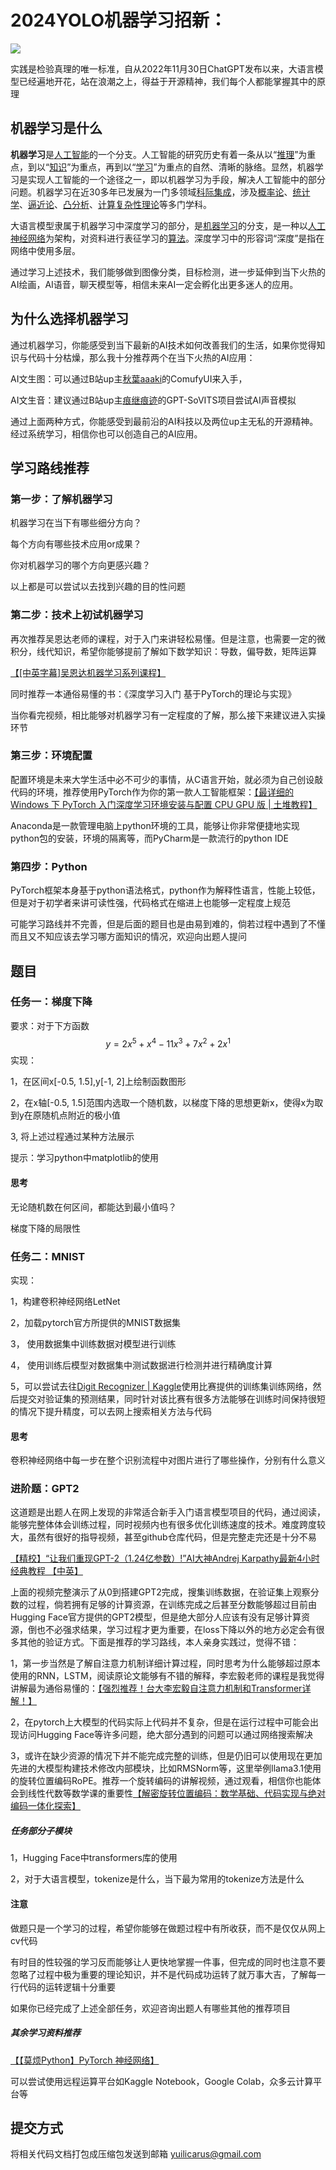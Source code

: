 # 2024YOLO机器学习招新：


![](yolo-docs/src/recruit/machine-learning/photo/Evolutionary_Tree.png)

实践是检验真理的唯一标准，自从2022年11月30日ChatGPT发布以来，大语言模型已经遍地开花，站在浪潮之上，得益于开源精神，我们每个人都能掌握其中的原理

## 机器学习是什么

**机器学习**是[人工智能](https://zh.wikipedia.org/wiki/人工智能)的一个分支。人工智能的研究历史有着一条从以“[推理](https://zh.wikipedia.org/wiki/推理)”为重点，到以“[知识](https://zh.wikipedia.org/wiki/知识)”为重点，再到以“[学习](https://zh.wikipedia.org/wiki/学习)”为重点的自然、清晰的脉络。显然，机器学习是实现人工智能的一个途径之一，即以机器学习为手段，解决人工智能中的部分问题。机器学习在近30多年已发展为一门多领域[科际集成](https://zh.wikipedia.org/wiki/科际整合)，涉及[概率论](https://zh.wikipedia.org/wiki/概率论)、[统计学](https://zh.wikipedia.org/wiki/统计学)、[逼近论](https://zh.wikipedia.org/wiki/逼近论)、[凸分析](https://zh.wikipedia.org/wiki/凸分析)、[计算复杂性理论](https://zh.wikipedia.org/wiki/计算复杂性理论)等多门学科。

大语言模型隶属于机器学习中深度学习的部分，是[机器学习](https://zh.wikipedia.org/wiki/机器学习)的分支，是一种以[人工神经网络](https://zh.wikipedia.org/wiki/人工神经网络)为架构，对资料进行表征学习的[算法](https://zh.wikipedia.org/wiki/算法)。深度学习中的形容词“深度”是指在网络中使用多层。

通过学习上述技术，我们能够做到图像分类，目标检测，进一步延伸到当下火热的AI绘画，AI语音，聊天模型等，相信未来AI一定会孵化出更多迷人的应用。



## 为什么选择机器学习

通过机器学习，你能感受到当下最新的AI技术如何改善我们的生活，如果你觉得知识与代码十分枯燥，那么我十分推荐两个在当下火热的AI应用：

AI文生图：可以通过B站up主[秋葉aaaki](https://space.bilibili.com/12566101)的ComufyUI来入手，

AI文生音：建议通过B站up主[痕继痕迹](https://space.bilibili.com/39337803)的GPT-SoVITS项目尝试AI声音模拟

通过上面两种方式，你能感受到最前沿的AI科技以及两位up主无私的开源精神。经过系统学习，相信你也可以创造自己的AI应用。



## 学习路线推荐



### 第一步：了解机器学习

机器学习在当下有哪些细分方向？

每个方向有哪些技术应用or成果？

你对机器学习的哪个方向更感兴趣？

以上都是可以尝试以去找到兴趣的目的性问题

### 第二步：技术上初试机器学习

再次推荐吴恩达老师的课程，对于入门来讲轻松易懂。但是注意，也需要一定的微积分，线代知识，希望你能够提前了解如下数学知识：导数，偏导数，矩阵运算

[【[中英字幕]吴恩达机器学习系列课程】]( https://www.bilibili.com/video/BV164411b7dx/?share_source=copy_web&vd_source=51c4fb30e90a316b418932d56041e4aa)

同时推荐一本通俗易懂的书：《深度学习入门 基于PyTorch的理论与实现》

当你看完视频，相比能够对机器学习有一定程度的了解，那么接下来建议进入实操环节

### 第三步：环境配置

配置环境是未来大学生活中必不可少的事情，从C语言开始，就必须为自己创设敲代码的环境，推荐使用PyTorch作为你的第一款人工智能框架：[【最详细的 Windows 下 PyTorch 入门深度学习环境安装与配置 CPU GPU 版 | 土堆教程】]( https://www.bilibili.com/video/BV1S5411X7FY/?share_source=copy_web&vd_source=51c4fb30e90a316b418932d56041e4aa)

Anaconda是一款管理电脑上python环境的工具，能够让你非常便捷地实现python包的安装，环境的隔离等，而PyCharm是一款流行的python IDE

### 第四步：Python

PyTorch框架本身基于python语法格式，python作为解释性语言，性能上较低，但是对于初学者来讲可读性强，代码格式在缩进上也能够一定程度上规范



可能学习路线并不完善，但是后面的题目也是由易到难的，倘若过程中遇到了不懂而且又不知应该去学习哪方面知识的情况，欢迎向出题人提问



## 题目

### 任务一：梯度下降

要求：对于下方函数
$$
y = 2x^5+x^4-11x^3+7x^2+2x^1
$$
实现：

1，在区间x[-0.5, 1.5],y[-1, 2]上绘制函数图形

2，在x轴[-0.5, 1.5]范围内选取一个随机数，以梯度下降的思想更新x，使得x为取到y在原随机点附近的极小值

3,  将上述过程通过某种方法展示



提示：学习python中matplotlib的使用

#### 思考

无论随机数在何区间，都能达到最小值吗？

梯度下降的局限性



### 任务二：MNIST

实现：

1，构建卷积神经网络LetNet

2，加载pytorch官方所提供的MNIST数据集

3， 使用数据集中训练数据对模型进行训练

4， 使用训练后模型对数据集中测试数据进行检测并进行精确度计算

5，可以尝试去往[Digit Recognizer | Kaggle](https://www.kaggle.com/c/digit-recognizer/overview)使用比赛提供的训练集训练网络，然后提交对验证集的预测结果，同时针对该比赛有很多方法能够在训练时间保持很短的情况下提升精度，可以去网上搜索相关方法与代码

#### 思考

卷积神经网络中每一步在整个识别流程中对图片进行了哪些操作，分别有什么意义



### 进阶题：GPT2

这道题是出题人在网上发现的非常适合新手入门语言模型项目的代码，通过阅读，能够完整体体会训练过程，同时视频内也有很多优化训练速度的技术。难度跨度较大，虽然有很好的指导视频，甚至github仓库代码，但是完整走完还是十分不易



[【精校】“让我们重现GPT-2（1.24亿参数）!”AI大神Andrej Karpathy最新4小时经典教程 【中英】]( https://www.bilibili.com/video/BV12s421u7sZ/?share_source=copy_web&vd_source=51c4fb30e90a316b418932d56041e4aa)



上面的视频完整演示了从0到搭建GPT2完成，搜集训练数据，在验证集上观察分数的过程，倘若拥有足够的计算资源，在训练完成之后甚至分数能够超过目前由Hugging Face官方提供的GPT2模型，但是绝大部分人应该有没有足够计算资源，倒也不必强求结果，学习过程才更为重要，在loss下降以外的地方必定会有很多其他的验证方式。下面是推荐的学习路线，本人亲身实践过，觉得不错：

1，第一步当然是了解自注意力机制详细计算过程，同时思考为什么能够超过原本使用的RNN，LSTM，阅读原论文能够有不错的解释，李宏毅老师的课程是我觉得讲解最为通俗易懂的：[【强烈推荐！台大李宏毅自注意力机制和Transformer详解！】 ](https://www.bilibili.com/video/BV1v3411r78R/?share_source=copy_web&vd_source=51c4fb30e90a316b418932d56041e4aa，详细了解之后，推荐在阅读相关论文之前可以去B站up主**跟李沐学AI**处视频，阅读全英文论文之前可以提前了解文章内容，方便理解)

2，在pytorch上大模型的代码实际上代码并不复杂，但是在运行过程中可能会出现访问Hugging Face等许多问题，绝大部分遇到的问题可以通过网络搜索解决

3，或许在缺少资源的情况下并不能完成完整的训练，但是仍旧可以使用现在更加先进的大模型构建技术修改内部模块，比如RMSNorm等，这里举例llama3.1使用的旋转位置编码RoPE。推荐一个旋转编码的讲解视频，通过观看，相信你也能体会到线性代数等数学课的重要性[【解密旋转位置编码：数学基础、代码实现与绝对编码一体化探索】](https://www.bilibili.com/video/BV1Xi421R7ev/?share_source=copy_web&vd_source=51c4fb30e90a316b418932d56041e4aa)



##### 任务部分子模块

1，Hugging Face中transformers库的使用

2，对于大语言模型，tokenize是什么，当下最为常用的tokenize方法是什么



#### 注意

做题只是一个学习的过程，希望你能够在做题过程中有所收获，而不是仅仅从网上cv代码

有时目的性较强的学习反而能够让人更快地掌握一件事，但完成的同时也注意不要忽略了过程中极为重要的理论知识，并不是代码成功运转了就万事大吉，了解每一行代码的运转逻辑十分重要

如果你已经完成了上述全部任务，欢迎咨询出题人有哪些其他的推荐项目



##### 其余学习资料推荐

[【【莫烦Python】PyTorch 神经网络】]( https://www.bilibili.com/video/BV1Vx411j7kT/?share_source=copy_web&vd_source=51c4fb30e90a316b418932d56041e4aa)

可以尝试使用远程运算平台如Kaggle Notebook，Google Colab，众多云计算平台等

## 提交方式

将相关代码文档打包成压缩包发送到邮箱 yuilicarus@gmail.com